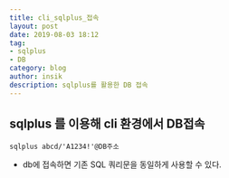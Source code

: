 ```yaml
---
title: cli_sqlplus_접속
layout: post
date: 2019-08-03 18:12
tag:
- sqlplus
- DB
category: blog
author: insik
description: sqlplus를 활용한 DB 접속
---
```


## sqlplus 를 이용해 cli 환경에서 DB접속

```
sqlplus abcd/'A1234!'@DB주소
```

- db에 접속하면 기존 SQL 쿼리문을 동일하게 사용할 수 있다.

